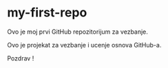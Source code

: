# my-first-repo
Ovo je moj prvi GitHub repozitorijum za vezbanje.

Ovo je projekat za vezbanje i ucenje osnova GitHub-a.


Pozdrav !

